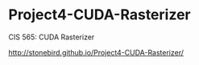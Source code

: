 # Project4-CUDA-Rasterizer
CIS 565: CUDA Rasterizer

http://stonebird.github.io/Project4-CUDA-Rasterizer/
